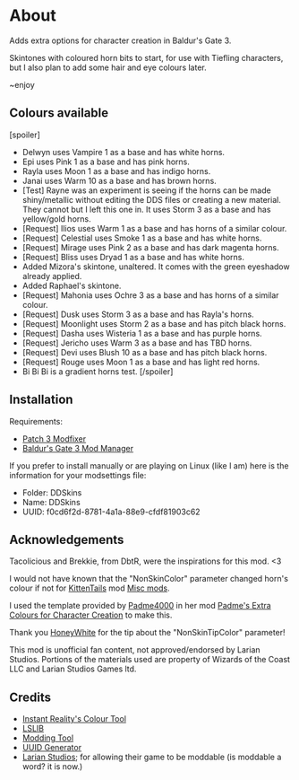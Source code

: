 # About
Adds extra options for character creation in Baldur's Gate 3.

Skintones with coloured horn bits to start, for use with Tiefling characters, but I also plan to add some hair and eye colours later.

~enjoy

## Colours available
[spoiler]
* Delwyn uses Vampire 1 as a base and has white horns.
* Epi uses Pink 1 as a base and has pink horns.
* Rayla uses Moon 1 as a base and has indigo horns.
* Janai uses Warm 10 as a base and has brown horns.
* [Test] Rayne was an experiment is seeing if the horns can be made shiny/metallic without editing the DDS files or creating a new material. They cannot but I left this one in. It uses Storm 3 as a base and has yellow/gold horns.
* [Request] Ilios uses Warm 1 as a base and has horns of a similar colour.
* [Request] Celestial uses Smoke 1 as a base and has white horns.
* [Request] Mirage uses Pink 2 as a base and has dark magenta horns.
* [Request] Bliss uses Dryad 1 as a base and has white horns.
* Added Mizora's skintone, unaltered. It comes with the green eyeshadow already applied.
* Added Raphael's skintone.
* [Request] Mahonia uses Ochre 3 as a base and has horns of a similar colour.
* [Request] Dusk uses Storm 3 as a base and has Rayla's horns.
* [Request] Moonlight uses Storm 2 as a base and has pitch black horns.
* [Request] Dasha uses Wisteria 1 as a base and has purple horns.
* [Request] Jericho uses Warm 3 as a base and has TBD horns.
* [Request] Devi uses Blush 10 as a base and has pitch black horns.
* [Request] Rouge uses Moon 1 as a base and has light red horns.
* Bi Bi Bi is a gradient horns test.
[/spoiler]

## Installation
Requirements:
* [Patch 3 Modfixer](https://www.nexusmods.com/baldursgate3/mods/141)
* [Baldur's Gate 3 Mod Manager](https://github.com/LaughingLeader/BG3ModManager/releases)

If you prefer to install manually or are playing on Linux (like I am) here is the information for your modsettings file:
* Folder: DDSkins
* Name: DDSkins
* UUID: f0cd6f2d-8781-4a1a-88e9-cfdf81903c62

## Acknowledgements
Tacolicious and Brekkie, from DbtR, were the inspirations for this mod. <3

I would not have known that the "NonSkinColor" parameter changed horn's colour if not for [KittenTails](https://www.nexusmods.com/baldursgate3/users/53284786) mod [Misc mods](https://www.nexusmods.com/baldursgate3/mods/226).

I used the template provided by [Padme4000](https://www.nexusmods.com/baldursgate3/users/2651530) in her mod [Padme's Extra Colours for Character Creation](https://www.nexusmods.com/baldursgate3/mods/115) to make this.

Thank you [HoneyWhite](https://www.nexusmods.com/baldursgate3/users/43502557) for the tip about the "NonSkinTipColor" parameter!

This mod is unofficial fan content, not approved/endorsed by Larian Studios. Portions of the materials used are property of Wizards of the Coast LLC and Larian Studios Games ltd.

## Credits
* [Instant Reality's Colour Tool](https://doc.instantreality.org/tools/color_calculator/)
* [LSLIB](https://github.com/Norbyte/lslib/releases)
* [Modding Tool](https://github.com/ShinyHobo/BG3-Modders-Multitool/releases)
* [UUID Generator](https://www.uuidgenerator.net/)
* [Larian Studios](https://store.steampowered.com/app/1086940/Baldurs_Gate_3/); for allowing their game to be moddable (is moddable a word? it is now.)
